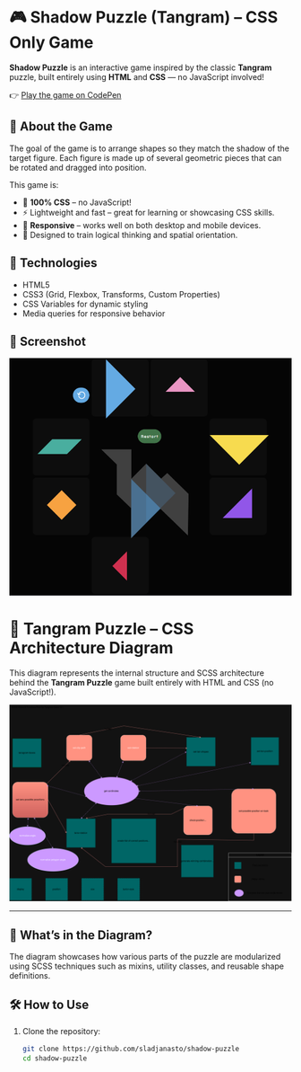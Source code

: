 # 🎮 Shadow Puzzle (Tangram) – CSS Only Game

**Shadow Puzzle** is an interactive game inspired by the classic **Tangram** puzzle, built entirely using **HTML** and **CSS** — no JavaScript involved!

👉 [Play the game on CodePen](https://codepen.io/smirosljevic/pen/gbOBMqm)

## 🧩 About the Game

The goal of the game is to arrange shapes so they match the shadow of the target figure. Each figure is made up of several geometric pieces that can be rotated and dragged into position.

This game is:

- 📐 **100% CSS** – no JavaScript!
- ⚡ Lightweight and fast – great for learning or showcasing CSS skills.
- 📱 **Responsive** – works well on both desktop and mobile devices.
- 🧠 Designed to train logical thinking and spatial orientation.

## 🚀 Technologies

- HTML5
- CSS3 (Grid, Flexbox, Transforms, Custom Properties)
- CSS Variables for dynamic styling
- Media queries for responsive behavior

## 📸 Screenshot

![Shadow Puzzle Screenshot](/screenshot_tanagram.png)

# 🧩 Tangram Puzzle – CSS Architecture Diagram

This diagram represents the internal structure and SCSS architecture behind the **Tangram Puzzle** game built entirely with HTML and CSS (no JavaScript!).

![Tangram CSS Diagram](tanagram.drawio.svg)

---

## 📂 What’s in the Diagram?

The diagram showcases how various parts of the puzzle are modularized using SCSS techniques such as mixins, utility classes, and reusable shape definitions.

## 🛠️ How to Use

1. Clone the repository:
   ```bash
   git clone https://github.com/sladjanasto/shadow-puzzle
   cd shadow-puzzle
   ```
